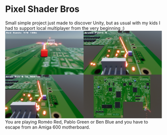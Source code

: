 # Pixel Shader Bros
Small simple project just made to discover Unity, but as usual with my kids I had to support local multiplayer from the very beginning ;)
![Screenshot](ReadMe/split4.png)
You are playing Roméo Red, Pablo Green or Ben Blue and you have to escape from an Amiga 600 motherboard.
